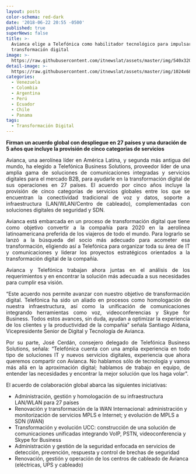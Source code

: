 ```yaml
---
layout: posts
color-schema: red-dark
date: '2018-06-22 20:55 -0500'
published: true
superNews: false
title: >-
  Avianca elige a Telefónica como habilitador tecnológico para impulsar su
  transformación digital
image: >-
  https://raw.githubusercontent.com/itnewslat/assets/master/img/540x320/Avianca-Century-p.jpg
detail-image: >-
  https://raw.githubusercontent.com/itnewslat/assets/master/img/1024x680/Avianca-Century-g.jpg
categories:
  - Venezuela
  - Colombia
  - Argentina
  - Perú
  - Ecuador
  - Chile
  - Panama
tags:
  - Transformación Digital
---
```

**Firman un acuerdo global con despliegue en 27 países y una duración de 5 años que incluye la provisión de cinco categorías de servicios**

<p style="text-align: justify;">Avianca, una aerolínea líder en América Latina, y segunda más antigua del mundo, ha elegido a Telefónica Business Solutions, proveedor líder de una amplia gama de soluciones de comunicaciones integradas y servicios digitales para el mercado B2B, para ayudarle en la transformación digital de sus operaciones en 27 países. El acuerdo por cinco años incluye la provisión de cinco categorías de servicios globales entre los que se encuentran la conectividad tradicional de voz y datos, soporte a infraestructura (LAN/WLAN/Centro de cableado), complementadas con soluciones digitales de seguridad y SDN. </p>

<p style="text-align: justify;">Avianca está embarcada en un proceso de transformación digital que tiene como objetivo convertir a la compañía para 2020 en la aerolínea latinoamericana preferida de los viajeros de todo el mundo. Para lograrlo se lanzó a la búsqueda del socio más adecuado para acometer esa transformación, eligiendo así a Telefónica para organizar toda su área de IT y comunicaciones y liderar los proyectos estratégicos orientados a la transformación digital de la compañía.</p> 

<p style="text-align: justify;">Avianca y Telefónica trabajan ahora juntas en el análisis de los requerimientos y en encontrar la solución más adecuada a sus necesidades para cumplir esa visión.</p>

<p style="text-align: justify;">“Este acuerdo nos permite avanzar con nuestro objetivo de transformación digital. Telefónica ha sido un aliado en procesos como homologación de nuestra infraestructura, así como la unificación de comunicaciones integrando herramientas como voz, videoconferencias y Skype for Business. Todos estos avances, sin duda, ayudan a optimizar la experiencia de los clientes y la productividad de la compañía” señala Santiago Aldana, Vicepresidente Senior de Digital y Tecnología de Avianca.</p>

<p style="text-align: justify;">Por su parte, José Cerdán, consejero delegado de Telefónica Business Solutions, señala: “Telefónica cuenta con una amplia experiencia en todo tipo de soluciones IT y nuevos servicios digitales, experiencia que ahora queremos compartir con Avianca. No hablamos sólo de tecnología y vamos más allá en la aproximación digital; hablamos de trabajo en equipo, de entender las necesidades y encontrar la mejor solución que los haga volar". </p>

El acuerdo de colaboración global abarca las siguientes iniciativas:

- Administración, gestión y homologación de su infraestructura LAN/WLAN para 27 países
- Renovación y transformación de la WAN Internacional: administración y monitorización de servicios MPLS e Internet; y evolución de MPLS a SDN (iWAN)
- Transformación y evolución UCC: construcción de una solución de comunicaciones unificadas integrando VoIP, PSTN, videoconferencia y Skype for Business
- Administración y gestión de la seguridad enfocada en servicios de detección, prevención, respuesta y control de brechas de seguridad
- Renovación, gestión y operación de los centros de cableado de Avianca (eléctricas, UPS y cableado)